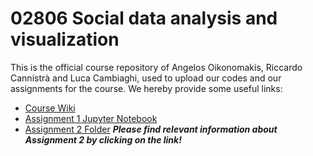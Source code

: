 # 02806 Social data analysis and visualization
This is the official course repository of Angelos Oikonomakis, Riccardo Cannistrà and Luca Cambiaghi, used to upload our codes and our assignments for the course. We hereby provide some useful links:
* [Course Wiki](https://github.com/suneman/socialdataanalysis2017/wiki)
* [Assignment 1 Jupyter Notebook](http://nbviewer.jupyter.org/github/suneman/socialdataanalysis2017/blob/master/assignments/Assignment1.ipynb)
* [Assignment 2 Folder](https://github.com/oikonang/social_data_visualization/tree/master/docs/Assignment_2) ***Please find relevant information about Assignment 2 by clicking on the link!***

